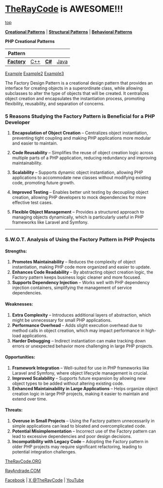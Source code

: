 # [TheRayCode](../../../README.md) is AWESOME!!!

[top](../README.md)

**[Creational Patterns](../README.md)** | **[Structural Patterns](../../Structural/README.md)** | **[Behavioral Patterns](../../Behavioral/README.md)**

**PHP Creational Patterns**

|Pattern|   |   |   |
|---|---|---|---|
| [**Factory**](README.md) | [C++](../../../CPP/Creational/Factory/README.md) | [**C#**](../../../Csharp/Creational/Factory/README.md) | [Java](../../../Java/Creational/Factory/README.md) |

[Example](Example/README.md) [Example2](Example2/README.md)  [Example3](Example3/README.md)

The Factory Design Pattern is a creational design pattern that provides an interface for creating objects in a superordinate class, while allowing subclasses to alter the type of objects that will be created. It centralizes object creation and encapsulates the instantiation process, promoting flexibility, reusability, and separation of concerns.

### **5 Reasons Studying the Factory Pattern is Beneficial for a PHP Developer**  

1. **Encapsulation of Object Creation** – Centralizes object instantiation, preventing tight coupling and making PHP applications more modular and easier to maintain.  

2. **Code Reusability** – Simplifies the reuse of object creation logic across multiple parts of a PHP application, reducing redundancy and improving maintainability.  

3. **Scalability** – Supports dynamic object instantiation, allowing PHP applications to accommodate new classes without modifying existing code, promoting future growth.  

4. **Improved Testing** – Enables better unit testing by decoupling object creation, allowing PHP developers to mock dependencies for more effective test cases.  

5. **Flexible Object Management** – Provides a structured approach to managing objects dynamically, which is particularly useful in PHP frameworks like Laravel and Symfony.  

---  

### **S.W.O.T. Analysis of Using the Factory Pattern in PHP Projects**  

#### **Strengths:**  
1. **Promotes Maintainability** – Reduces the complexity of object instantiation, making PHP code more organized and easier to update.  
2. **Enhances Code Readability** – By abstracting object creation logic, the Factory pattern keeps business logic cleaner and more focused.  
3. **Supports Dependency Injection** – Works well with PHP dependency injection containers, simplifying the management of service dependencies.  

#### **Weaknesses:**  
1. **Extra Complexity** – Introduces additional layers of abstraction, which might be unnecessary for small PHP applications.  
2. **Performance Overhead** – Adds slight execution overhead due to method calls in object creation, which may impact performance in high-load applications.  
3. **Harder Debugging** – Indirect instantiation can make tracking down errors or unexpected behavior more challenging in large PHP projects.  

#### **Opportunities:**  
1. **Framework Integration** – Well-suited for use in PHP frameworks like Laravel and Symfony, where object lifecycle management is crucial.  
2. **Improved Scalability** – Supports future expansion by allowing new object types to be added without altering existing code.  
3. **Enhanced Maintainability in Large Applications** – Helps organize object creation logic in large PHP projects, making it easier to maintain and extend over time.  

#### **Threats:**  
1. **Overuse in Small Projects** – Using the Factory pattern unnecessarily in simple applications can lead to bloated and overcomplicated code.  
2. **Potential Misimplementation** – Incorrect use of the Factory pattern can lead to excessive dependencies and poor design decisions.  
3. **Incompatibility with Legacy Code** – Adopting the Factory pattern in older PHP projects may require significant refactoring, leading to potential integration challenges.  


[TheRayCode.ORG](https://www.TheRayCode.org)

[RayAndrade.COM](https://www.RayAndrade.com)

[Facebook](https://www.facebook.com/TheRayCode/) | [X @TheRayCode](https://www.x.com/TheRayCode/) | [YouTube](https://www.youtube.com/TheRayCode/)
